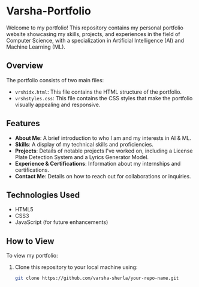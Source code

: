 # Varsha-Portfolio

Welcome to my portfolio! This repository contains my personal portfolio website showcasing my skills, projects, and experiences in the field of Computer Science, with a specialization in Artificial Intelligence (AI) and Machine Learning (ML).

## Overview

The portfolio consists of two main files:

- `vrshidx.html`: This file contains the HTML structure of the portfolio.
- `vrshstyles.css`: This file contains the CSS styles that make the portfolio visually appealing and responsive.

## Features

- **About Me**: A brief introduction to who I am and my interests in AI & ML.
- **Skills**: A display of my technical skills and proficiencies.
- **Projects**: Details of notable projects I've worked on, including a License Plate Detection System and a Lyrics Generator Model.
- **Experience & Certifications**: Information about my internships and certifications.
- **Contact Me**: Details on how to reach out for collaborations or inquiries.

## Technologies Used

- HTML5
- CSS3
- JavaScript (for future enhancements)

## How to View

To view my portfolio:

1. Clone this repository to your local machine using:
   ```bash
   git clone https://github.com/varsha-sherla/your-repo-name.git

